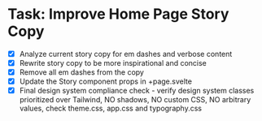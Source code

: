 # Task: Improve Home Page Story Copy

- [x] Analyze current story copy for em dashes and verbose content
- [x] Rewrite story copy to be more inspirational and concise
- [x] Remove all em dashes from the copy
- [x] Update the Story component props in +page.svelte
- [x] Final design system compliance check - verify design system classes prioritized over Tailwind, NO shadows, NO custom CSS, NO arbitrary values, check theme.css, app.css and typography.css